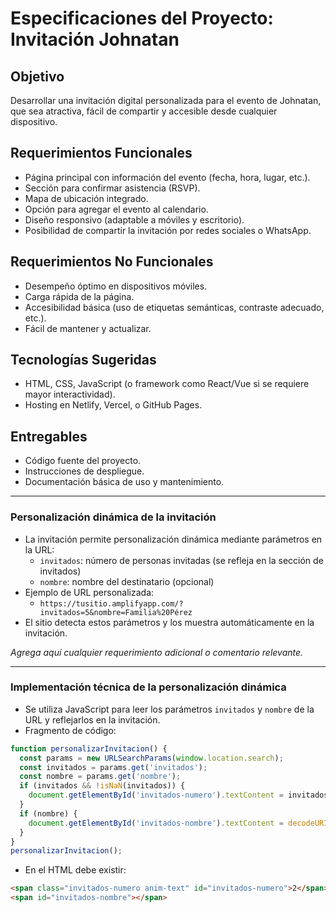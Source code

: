 # Especificaciones del Proyecto: Invitación Johnatan

## Objetivo
Desarrollar una invitación digital personalizada para el evento de Johnatan, que sea atractiva, fácil de compartir y accesible desde cualquier dispositivo.

## Requerimientos Funcionales
- Página principal con información del evento (fecha, hora, lugar, etc.).
- Sección para confirmar asistencia (RSVP).
- Mapa de ubicación integrado.
- Opción para agregar el evento al calendario.
- Diseño responsivo (adaptable a móviles y escritorio).
- Posibilidad de compartir la invitación por redes sociales o WhatsApp.

## Requerimientos No Funcionales
- Desempeño óptimo en dispositivos móviles.
- Carga rápida de la página.
- Accesibilidad básica (uso de etiquetas semánticas, contraste adecuado, etc.).
- Fácil de mantener y actualizar.

## Tecnologías Sugeridas
- HTML, CSS, JavaScript (o framework como React/Vue si se requiere mayor interactividad).
- Hosting en Netlify, Vercel, o GitHub Pages.

## Entregables
- Código fuente del proyecto.
- Instrucciones de despliegue.
- Documentación básica de uso y mantenimiento.

---

### Personalización dinámica de la invitación

- La invitación permite personalización dinámica mediante parámetros en la URL:
  - `invitados`: número de personas invitadas (se refleja en la sección de invitados)
  - `nombre`: nombre del destinatario (opcional)
- Ejemplo de URL personalizada:
  - `https://tusitio.amplifyapp.com/?invitados=5&nombre=Familia%20Pérez`
- El sitio detecta estos parámetros y los muestra automáticamente en la invitación.

*Agrega aquí cualquier requerimiento adicional o comentario relevante.* 

---

### Implementación técnica de la personalización dinámica

- Se utiliza JavaScript para leer los parámetros `invitados` y `nombre` de la URL y reflejarlos en la invitación.
- Fragmento de código:

```js
function personalizarInvitacion() {
  const params = new URLSearchParams(window.location.search);
  const invitados = params.get('invitados');
  const nombre = params.get('nombre');
  if (invitados && !isNaN(invitados)) {
    document.getElementById('invitados-numero').textContent = invitados;
  }
  if (nombre) {
    document.getElementById('invitados-nombre').textContent = decodeURIComponent(nombre);
  }
}
personalizarInvitacion();
```

- En el HTML debe existir:
```html
<span class="invitados-numero anim-text" id="invitados-numero">2</span>
<span id="invitados-nombre"></span>
``` 